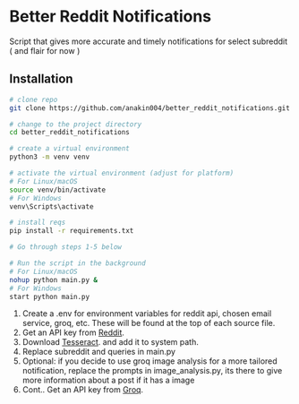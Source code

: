 # Better Reddit Notifications

Script that gives more accurate and timely notifications for select subreddit ( and flair for now )

## Installation
```bash
# clone repo
git clone https://github.com/anakin004/better_reddit_notifications.git

# change to the project directory
cd better_reddit_notifications

# create a virtual environment 
python3 -m venv venv

# activate the virtual environment (adjust for platform)
# For Linux/macOS
source venv/bin/activate
# For Windows
venv\Scripts\activate

# install reqs
pip install -r requirements.txt

# Go through steps 1-5 below

# Run the script in the background
# For Linux/macOS
nohup python main.py &
# For Windows 
start python main.py
```
1. Create a .env for environment variables for reddit api, chosen email service, groq, etc. These will be found at the top of each source file.
2. Get an API key from [Reddit](https://www.reddit.com/prefs/apps).
3. Download [Tesseract](https://github.com/UB-Mannheim/tesseract/wiki). and add it to system path.
4. Replace subreddit and queries in main.py
5. Optional: if you decide to use groq image analysis for a more tailored notification, replace the prompts in image_analysis.py, its there to give more information about a post if it has a image
5. Cont.. Get an API key from [Groq](https://groq.com/).


